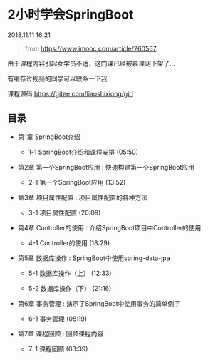 # 2小时学会SpringBoot

2018.11.11 16:21 

> from https://www.imooc.com/article/260567


由于课程内容引起女学员不适，这门课已经被慕课网下架了...

有缓存过视频的同学可以联系一下我

课程源码 <https://gitee.com/liaoshixiong/girl>




目录
----

- 第1章 SpringBoot介绍

	- 1-1 SpringBoot介绍和课程安排  (05:50) 

- 第2章 第一个SpringBoot应用 : 快速构建第一个SpringBoot应用

	- 2-1 第一个SpringBoot应用 (13:52) 

- 第3章 项目属性配置 : 项目属性配置的各种方法

	- 3-1 项目属性配置 (20:09) 

- 第4章 Controller的使用 : 介绍SpringBoot项目中Controller的使用

	- 4-1 Controller的使用 (18:29) 

- 第5章 数据库操作 : SpringBoot中使用spring-data-jpa

	- 5-1 数据库操作（上） (12:33) 

	- 5-2 数据库操作（下） (21:16) 

- 第6章 事务管理 : 演示了SpringBoot中使用事务的简单例子

	- 6-1 事务管理 (08:19) 

- 第7章 课程回顾 : 回顾课程内容

	- 7-1 课程回顾 (03:39) 